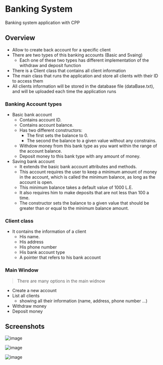 # Banking System
 Banking system application with CPP
 
## Overview
* Allow to create back account for a specific client
* There are two types of this banking accounts (Basic and Svaing)
   * Each one of these two types has different implementation of the withdraw and deposit function
* There is a Client class that contains all client information
* The main class that runs the application and store all clients with their ID to access them
* All clients information will be stored in the database file (dataBase.txt), and will be uploaded each time the application runs

### Banking Account types
* Basic bank account
   * Contains account ID.
   * Contains account balance.
   * Has two different constructors:
      * The first sets the balance to 0.
      * The second the balance to a given value without any constrains.
   * Withdow money from this bank type as you want within the range of the account balance.
   * Deposit money to this bank type with any amount of money.
* Saving bank account
   * It extends the basic bank account attributes and methods.
   * This account requires the user to keep a minimum amount of money in the account, which is called the minimum balance, as long as the account is open.
   * This minimum balance takes a default value of 1000 L.E.
   * It also requires him to make deposits that are not less than 100 a time.
   * The constructor sets the balance to a given value that should be greater than or equal to the minimum balance amount.
   
### Client class
* It contains the information of a client
   * His name.
   * His address
   * His phone number
   * His bank account type
   * A pointer that refers to his bank account
   
   
### Main Window
> There are many options in the main widnow
* Create a new account
* List all clients
   * showing all their information (name, address, phone number ...)
* Withdraw money
* Deposit money

## Screenshots
![image](https://user-images.githubusercontent.com/101745968/199621429-a0bb40cd-74e0-4043-980f-0d0774c20cf1.png)

![image](https://user-images.githubusercontent.com/101745968/199621450-22d2239a-8e19-4f05-87e5-007ed823f947.png)

![image](https://user-images.githubusercontent.com/101745968/199621509-ad4f48c7-c708-4627-8a82-ef2f53a5eae5.png)
